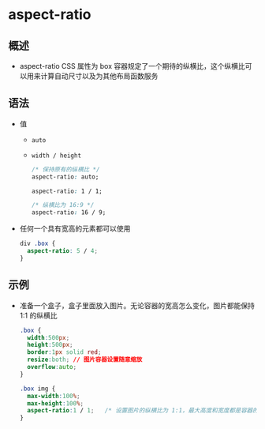 # aspect-ratio

## 概述

+ aspect-ratio CSS 属性为 box 容器规定了一个期待的纵横比，这个纵横比可以用来计算自动尺寸以及为其他布局函数服务

## 语法

+ 值

  + `auto`

  + `width / height`

    ```css
    /* 保持原有的纵横比 */
    aspect-ratio: auto;

    aspect-ratio: 1 / 1;

    /* 纵横比为 16:9 */
    aspect-ratio: 16 / 9;
    ```

+ 任何一个具有宽高的元素都可以使用

  ```css
  div .box {
    aspect-ratio: 5 / 4;
  }
  ```

## 示例

+ 准备一个盒子，盒子里面放入图片。无论容器的宽高怎么变化，图片都能保持 1:1 的纵横比

  ```css
  .box {
    width:500px;
    height:500px;
    border:1px solid red;
    resize:both; // 图片容器设置随意缩放
    overflow:auto;
  }

  .box img {
    max-width:100%;
    max-height:100%;
    aspect-ratio:1 / 1;   /* 设置图片的纵横比为 1:1，最大高度和宽度都是容器的 100%，图片不会超出容器 */
  }
  ```
